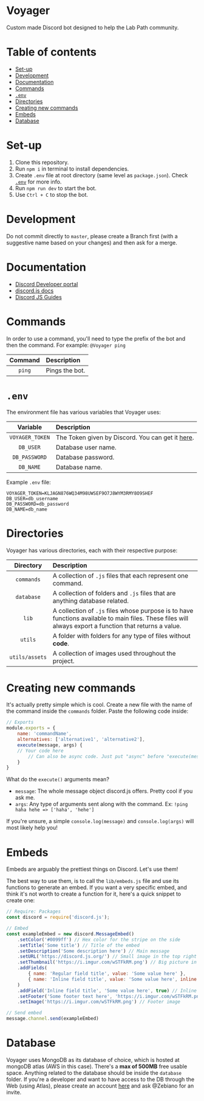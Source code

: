 # Voyager <!-- omit in toc -->
Custom made Discord bot designed to help the Lab Path community.
<!-- [Invite me!](https://discord.com/oauth2/authorize?client_id=804537849747734578&scope=bot&permissions=8) -->

# Table of contents <!-- omit in toc --> 
- [Set-up](#set-up)
- [Development](#development)
- [Documentation](#documentation)
- [Commands](#commands)
- [`.env`](#env)
- [Directories](#directories)
- [Creating new commands](#creating-new-commands)
- [Embeds](#embeds)
- [Database](#database)

# Set-up
1. Clone this repository.
2. Run `npm i` in terminal to install dependencies.
3. Create `.env` file at root directory (same level as `package.json`). Check [`.env`](#env) for more info.
4. Run `npm run dev` to start the bot.
5. Use `Ctrl + C` to stop the bot.

# Development
Do not commit directly to `master`, please create a Branch first (with a suggestive name based on your changes) and then ask for a merge.

# Documentation
* [Discord Developer portal](https://discord.com/developers/applications/804537849747734578/bot)
* [discord.js docs](https://discord.js.org/#/docs/main/stable/general/welcome)
* [Discord JS Guides](https://discordjs.guide/)

# Commands
In order to use a command, you'll need to type the prefix of the bot and then the command. For example: `@Voyager ping`

| Command | Description    |
| :-----: | :------------- |
| `ping`  | Pings the bot. |

# `.env`
The environment file has various variables that Voyager uses:

|    Variable     | Description                                                                                                            |
| :-------------: | :--------------------------------------------------------------------------------------------------------------------- |
| `VOYAGER_TOKEN` | The Token given by Discord. You can get it [here](https://discord.com/developers/applications/804537849747734578/bot). |
|    `DB_USER`    | Database user name.                                                                                                    |
|  `DB_PASSWORD`  | Database password.                                                                                                     |
|    `DB_NAME`    | Database name.                                                                                                         |

Example `.env` file:
```
VOYAGER_TOKEN=KLJAGN876WQ34M98UWSEF9O7J8WYM3RMY8O9SHEF
DB_USER=db_username
DB_PASSWORD=db_password
DB_NAME=db_name
```

# Directories
Voyager has various directories, each with their respective purpose:

|   Directory    | Description                                                                                                                                             |
| :------------: | :------------------------------------------------------------------------------------------------------------------------------------------------------ |
|   `commands`   | A collection of `.js` files that each represent one command.                                                                                            |
|   `database`   | A collection of folders and `.js` files that are anything database related.                                                                             |
|     `lib`      | A collection of `.js` files whose purpose is to have functions available to main files. These files will always export a function that returns a value. |
|    `utils`     | A folder with folders for any type of files without **code**.                                                                                           |
| `utils/assets` | A collection of images used throughout the project.                                                                                                     |

# Creating new commands
It's actually pretty simple which is cool. Create a new file with the name of the command inside the `commands` folder. Paste the following code inside:
```js
// Exports
module.exports = {
    name: 'commandName',
    alternatives: ['alternative1', 'alternative2'],
    execute(message, args) {
	// Your code here
        // Can also be async code. Just put "async" before "execute(message, args)"
    }
}
```

What do the `execute()` arguments mean?
* `message`: The whole message object discord.js offers. Pretty cool if you ask me.
* `args`: Any type of arguments sent along with the command. Ex: `!ping haha hehe => ['haha', 'hehe']`

If you're unsure, a simple `console.log(message)` and `console.log(args)` will most likely help you!

# Embeds
Embeds are arguably the prettiest things on Discord. Let's use them! 

The best way to use them, is to call the `lib/embeds.js` file and use its functions to generate an embed. If you want a very specific embed, and think it's not worth to create a function for it, here's a quick snippet to create one:
```js
// Require: Packages
const discord = require('discord.js');

// Embed
const exampleEmbed = new discord.MessageEmbed()
	.setColor('#0099ff') // Hex color for the stripe on the side
	.setTitle('Some title') // Title of the embed
	.setDescription('Some description here') // Main message
	.setURL('https://discord.js.org/') // Small image in the top right corner
	.setThumbnail('https://i.imgur.com/wSTFkRM.png') // Big picture in the bottom
	.addFields(
		{ name: 'Regular field title', value: 'Some value here' },
		{ name: 'Inline field title', value: 'Some value here', inline: true },
	)
	.addField('Inline field title', 'Some value here', true) // Inline filed
	.setFooter('Some footer text here', 'https://i.imgur.com/wSTFkRM.png') // Footer text
	.setImage('https://i.imgur.com/wSTFkRM.png') // Footer image

// Send embed
message.channel.send(exampleEmbed)
```

# Database
Voyager uses MongoDB as its database of choice, which is hosted at mongoDB atlas (AWS in this case). There's a **max of 500MB** free usable space. Anything related to the database should be inside the `database` folder. If you're a developer and want to have access to the DB through the Web (using Atlas), please create an account [here](https://account.mongodb.com/account/register) and ask @Zebiano for an invite.
